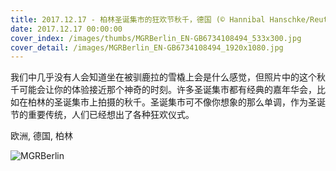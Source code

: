 ```yaml
---
title: 2017.12.17 - 柏林圣诞集市的狂欢节秋千，德国 (© Hannibal Hanschke/Reuters)
date: 2017.12.17 00:00:00
cover_index: /images/thumbs/MGRBerlin_EN-GB6734108494_533x300.jpg
cover_detail: /images/MGRBerlin_EN-GB6734108494_1920x1080.jpg
---
```


我们中几乎没有人会知道坐在被驯鹿拉的雪橇上会是什么感觉，但照片中的这个秋千可能会让你的体验接近那个神奇的时刻。许多圣诞集市都有经典的嘉年华会，比如在柏林的圣诞集市上拍摄的秋千。圣诞集市可不像你想象的那么单调，作为圣诞节的重要传统，人们已经想出了各种狂欢仪式。

欧洲, 德国, 柏林

![MGRBerlin](/images/MGRBerlin_EN-GB6734108494_1920x1080.jpg)

